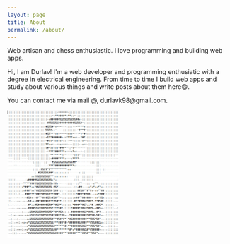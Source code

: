 ```yaml
---
layout: page
title: About
permalink: /about/
---
```


<div class="section-about">
  <div class="content">
    <p>Web artisan and chess enthusiastic. I love programming and building web apps.</p>
    <p>
    Hi, I am Durlav! I'm a web developer and programming enthusiatic with a degree in electrical engineering. From time to time I build web apps and study about various things and write posts about them here😄.
    </p>
    <p>
    You can contact me via mail @, durlavk98@gmail.com.
    </p>
  </div>
  <img src="/assets/images/durlav.jpeg" width="50%">
</div>
